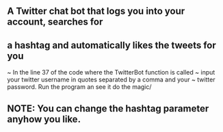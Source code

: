 ## A Twitter chat bot that logs you into your account, searches for 
## a hashtag and automatically likes the tweets for you

~  In the line 37 of the code where the TwitterBot function is called
~  input your twitter username in quotes separated by a comma and your
~  twitter password. Run the program an see it do the magic/

## NOTE: You can change the hashtag parameter anyhow you like.
